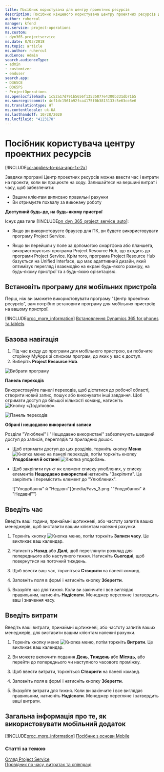 ```yaml
---
title: Посібник користувача для центру проектних ресурсів
description: Посібник кінцевого користувача центру проектних ресурсів для Project Service
author: ruhercul
manager: kfend
ms.service: project-operations
ms.custom:
- dyn365-projectservice
ms.date: 8/03/2018
ms.topic: article
ms.author: ruhercul
audience: Admin
search.audienceType:
- admin
- customizer
- enduser
search.app:
- D365CE
- D365PS
- ProjectOperations
ms.openlocfilehash: 1c52a17d791b5656f13535077e4300b331db71b5
ms.sourcegitcommit: 4cf1dc1561b92fca4175f0b3813133c5e63ce8e6
ms.translationtype: HT
ms.contentlocale: uk-UA
ms.lasthandoff: 10/28/2020
ms.locfileid: "4123178"
---
```

# <a name="user-guide-for-project-resource-hub"></a>Посібник користувача центру проектних ресурсів

[!INCLUDE[cc-applies-to-psa-app-1x-2x](../includes/cc-applies-to-psa-app-1x-2x.md)]

Завдяки програмі Центр проектних ресурсів можна ввести час і витрати на проекти, коли ви працюєте на ходу. Залишайтеся на вершині витрат і часу, щоб забезпечити:

- Вашим клієнтам виписано правильні рахунки
- Ви отримуєте похвалу за виконану роботу

**Доступний будь-де, на будь-якому пристрої**

Існує два типи [!INCLUDE[pn_dyn_365_project_service_auto](../includes/pn-dyn-365-project-service-auto.md)]: 

- Якщо ви використовуєте браузер для ПК, ви будете використовувати програму Project Service. 

- Якщо ви перейшли у поле за допомогою смартфона або планшета, використовується програма Project Resource Hub, що входить до програми Project Service. Крім того, програма Project Resource Hub базується на Unified Interface, що має адаптивний дизайн, який оптимізує перегляд і взаємодію на екрані будь-якого розміру, на будь-якому пристрої та з будь-якою орієнтацією. 


## <a name="install-the-mobile-app"></a>Встановіть програму для мобільних пристроїв
Перш, ніж ви зможете використовувати програму "Центр проектних ресурсів", вам потрібно встановити програму для мобільних пристроїв на вашому пристрої. 

[!INCLUDE[proc_more_information](../includes/proc-more-information.md)] [Встановлення Dynamics 365 for phones та tablets](https://docs.microsoft.com/dynamics365/mobile-app/install-dynamics-365-for-phones-and-tablets)

## <a name="basic-navigation"></a>Базова навігація
1.  Під час входу до програми для мобільного пристрою, ви побачите сторінку MyApps зі списком програм, до яких у вас є доступ. 
2.  Виберіть **Project Resource Hub**.

![Вибрати програму](media/chooseApp_1.png "Вибрати програму")

**Панель переходів**

Використовуйте панелі переходів, щоб дістатися до робочої області, створити новий запис, пошук або виконувати інші завдання. Щоб отримати доступ до більшої кількості команд, натисніть ![Кнопку «Додатково»](media/MoreButton.png "Кнопка «Додатково»").

![Панель переходів](media/NavBar_2.png "Панель переходів")

**Обрані і нещодавно використані записи**

Розділи "Улюблені" і "Нещодавно використані" забезпечують швидкий доступ до записів, переглядів та приладних дошок. 

- Щоб отримати доступ до цих розділів, торкніть кнопку **Меню** ![Кнопка меню](media/MenuButton.png "Кнопка меню") на панелі переходів, потім торкніть кнопку **Уподобання й останні** ![Кнопка уподобань](media/FavButton.png "Кнопка вподобань").

- Щоб закріпити пункт як елемент списку улюблених, у списку елементів **Нещодавно використані** натисніть "Закріпити". Це закріпить і перемістить елемент до "Улюблених".

  !["Уподобання" й "Недавні"](media/Favs_3.png ""Уподобання" й "Недавні"")
 
## <a name="enter-time"></a>Введіть час
Введіть ваші години, принаймні щотижневі, або частоту запитів ваших менеджерів, щоб виставити вашим клієнтам належні рахунки.

1. Торкніть кнопку ![Кнопка меню](media/MenuButton.png "Кнопка меню"), потім торкніть **Записи часу**. Це викликає ваш календар.

2. Натисніть **Назад** або **Далі**, щоб переглянути розклад для попереднього або наступного тижня. Натисніть **Сьогодні**, щоб повернутися на поточний тиждень.

3. Щоб ввести ваш час, торкніться **Створити** на панелі команд. 

4. Заповніть поля в формі і натисніть кнопку **Зберегти**.

5. Вказуйте час для тижня. Коли ви закінчите і все виглядає правильним, натисніть **Надіслати**. Менеджер перегляне і затвердить ваш і значення часу.

## <a name="enter-expenses"></a>Введіть витрати 
Введіть ваші витрати, принаймні щотижневі, або частоту запитів ваших менеджерів, для виставити вашим клієнтам належні рахунки.

1. Торкніть кнопку меню ![Кнопка меню](media/MenuButton.png "Кнопка меню"), потім торкніть **Витрати**. Це викликає ваш календар.

2. Ви можете включити подання **День**, **Тиждень** або **Місяць**, або перейти до попереднього чи наступного часового проміжку. 

3. Щоб ввести витрати, торкніться **Створити** на панелі команд. 

4. Заповніть поля в формі і натисніть кнопку **Зберегти**.

5. Вказуйте витрати для тижня. Коли ви закінчите і все виглядає правильним, натисніть **Надіслати**. Менеджер перегляне і затвердить ваші витрати.

## <a name="general-information-on-how-to-use-the-mobile-app"></a>Загальна інформація про те, як використовувати мобільний додаток 
[!INCLUDE[proc_more_information](../includes/proc-more-information.md)] [Посібник з основи Mobile](https://docs.microsoft.com/dynamics365/mobile-app/dynamics-365-phones-tablets-users-guide)

### <a name="see-also"></a>Статті за темою  
 [Огляд Project Service](../psa/overview.md)   
 [Провідник по часу, витратах та співпраці](../psa/time-expense-collaboration-guide.md)   
 
